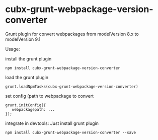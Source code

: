 # cubx-grunt-webpackage-version-converter

Grunt plugin for convert webpackages from modelVersion 8.x to modelVersion 9.1
 
Usage:

install the grunt plugin 
    
    npm install cubx-grunt-webpackage-version-converter

load the grunt plugin
    
    grunt.loadNpmTasks(cubx-grunt-webpackage-version-converter)
        
set config (path to webpackage to convert 
        
    grunt.initConfig({
       webpackagepath: ...
    });

 
integrate in devtools: Just install grunt plugin
  
    npm install cubx-grunt-webpackage-version-converter --save
 
